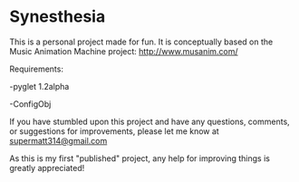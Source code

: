 Synesthesia
===========
This is a personal project made for fun. It is conceptually based on the Music Animation Machine project: http://www.musanim.com/

Requirements:

-pyglet 1.2alpha

-ConfigObj

If you have stumbled upon this project and have any questions, comments, or suggestions for improvements, please let me know at supermatt314@gmail.com

As this is my first "published" project, any help for improving things is greatly appreciated!
